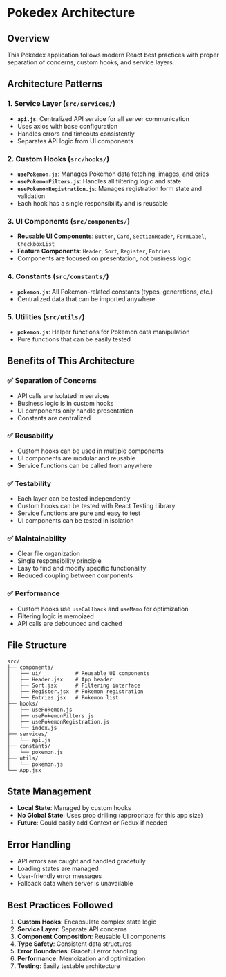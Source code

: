 # Pokedex Architecture

## Overview

This Pokedex application follows modern React best practices with proper separation of concerns, custom hooks, and service layers.

## Architecture Patterns

### 1. **Service Layer** (`src/services/`)

- **`api.js`**: Centralized API service for all server communication
- Uses axios with base configuration
- Handles errors and timeouts consistently
- Separates API logic from UI components

### 2. **Custom Hooks** (`src/hooks/`)

- **`usePokemon.js`**: Manages Pokemon data fetching, images, and cries
- **`usePokemonFilters.js`**: Handles all filtering logic and state
- **`usePokemonRegistration.js`**: Manages registration form state and validation
- Each hook has a single responsibility and is reusable

### 3. **UI Components** (`src/components/`)

- **Reusable UI Components**: `Button`, `Card`, `SectionHeader`, `FormLabel`, `CheckboxList`
- **Feature Components**: `Header`, `Sort`, `Register`, `Entries`
- Components are focused on presentation, not business logic

### 4. **Constants** (`src/constants/`)

- **`pokemon.js`**: All Pokemon-related constants (types, generations, etc.)
- Centralized data that can be imported anywhere

### 5. **Utilities** (`src/utils/`)

- **`pokemon.js`**: Helper functions for Pokemon data manipulation
- Pure functions that can be easily tested

## Benefits of This Architecture

### ✅ **Separation of Concerns**

- API calls are isolated in services
- Business logic is in custom hooks
- UI components only handle presentation
- Constants are centralized

### ✅ **Reusability**

- Custom hooks can be used in multiple components
- UI components are modular and reusable
- Service functions can be called from anywhere

### ✅ **Testability**

- Each layer can be tested independently
- Custom hooks can be tested with React Testing Library
- Service functions are pure and easy to test
- UI components can be tested in isolation

### ✅ **Maintainability**

- Clear file organization
- Single responsibility principle
- Easy to find and modify specific functionality
- Reduced coupling between components

### ✅ **Performance**

- Custom hooks use `useCallback` and `useMemo` for optimization
- Filtering logic is memoized
- API calls are debounced and cached

## File Structure

```
src/
├── components/
│   ├── ui/           # Reusable UI components
│   ├── Header.jsx    # App header
│   ├── Sort.jsx      # Filtering interface
│   ├── Register.jsx  # Pokemon registration
│   └── Entries.jsx   # Pokemon list
├── hooks/
│   ├── usePokemon.js
│   ├── usePokemonFilters.js
│   ├── usePokemonRegistration.js
│   └── index.js
├── services/
│   └── api.js
├── constants/
│   └── pokemon.js
├── utils/
│   └── pokemon.js
└── App.jsx
```

## State Management

- **Local State**: Managed by custom hooks
- **No Global State**: Uses prop drilling (appropriate for this app size)
- **Future**: Could easily add Context or Redux if needed

## Error Handling

- API errors are caught and handled gracefully
- Loading states are managed
- User-friendly error messages
- Fallback data when server is unavailable

## Best Practices Followed

1. **Custom Hooks**: Encapsulate complex state logic
2. **Service Layer**: Separate API concerns
3. **Component Composition**: Reusable UI components
4. **Type Safety**: Consistent data structures
5. **Error Boundaries**: Graceful error handling
6. **Performance**: Memoization and optimization
7. **Testing**: Easily testable architecture
